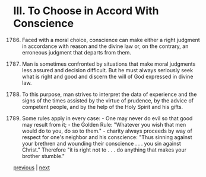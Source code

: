 # III. To Choose in Accord With Conscience

1786. Faced with a moral choice, conscience can make either a right judgment in accordance with reason and the divine law or, on the contrary, an erroneous judgment that departs from them.

1787. Man is sometimes confronted by situations that make moral judgments less assured and decision difficult. But he must always seriously seek what is right and good and discern the will of God expressed in divine law.

1788. To this purpose, man strives to interpret the data of experience and the signs of the times assisted by the virtue of prudence, by the advice of competent people, and by the help of the Holy Spirit and his gifts.

1789. Some rules apply in every case: - One may never do evil so that good may result from it; - the Golden Rule: "Whatever you wish that men would do to you, do so to them." - charity always proceeds by way of respect for one's neighbor and his conscience: "Thus sinning against your brethren and wounding their conscience . . . you sin against Christ." Therefore "it is right not to . . . do anything that makes your brother stumble."

[previous](https://github.com/Tenari/non-fiction/blob/master/catechism/__P60.md) | [next](https://github.com/Tenari/non-fiction/blob/master/catechism/__P62.md)